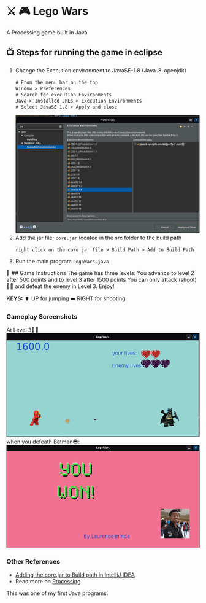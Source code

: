 # ⚔️ 🎮 Lego Wars
A Processing game built in Java

## 📺 Steps for running the game in eclipse
1. Change the Execution environment to JavaSE-1.8 (Java-8-openjdk)
	```text
	# From the menu bar on the top
	Window > Preferences
	# Search for execution Environments 
	Java > Installed JREs > Execution Environments
	# Select JavaSE-1.8 > Apply and close
	```
	![change execution environment](resources/execution-environment-eclipse.png)
2. Add the jar file: ```core.jar``` located in the src folder to the build path
	```text
	right click on the core.jar file > Build Path > Add to Build Path
	```
3. Run the main program ```LegoWars.java```

📜 ## Game Instructions
The game has three levels:
You advance to level 2 after 500 points and to level 3 after 1500 points
You can only attack (shoot)🤾🏿 and defeat the enemy in Level 3.
Enjoy!

**KEYS:**
⬆️ UP for jumping 
➡️ RIGHT for shooting

### Gameplay Screenshots
At Level 3🙆‍♂️
![Level Three](resources/at-lv-3.png)
when you defeath Batman😎:
![you-won](resources/won.png)

### Other References
* [Adding the core.jar to Build path in IntelliJ IDEA](https://stackoverflow.com/questions/1051640/correct-way-to-add-external-jars-lib-jar-to-an-intellij-idea-project)
* Read more on [Processing](https://knowledge.kitchen/Introduction_to_Processing)

This was one of my first Java programs.